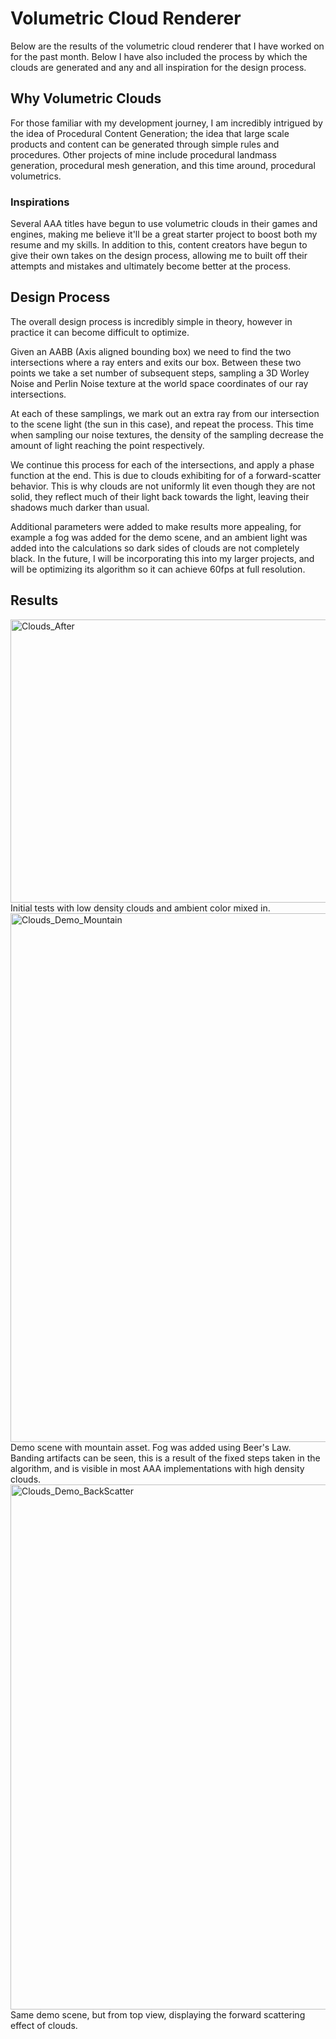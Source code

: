 # **Volumetric Cloud Renderer**

Below are the results of the volumetric cloud renderer that I have worked on for the past month. Below I have also included the process by which the clouds are generated and any and all inspiration for the design process.

## **Why Volumetric Clouds**

For those familiar with my development journey, I am incredibly intrigued by the idea of Procedural Content Generation; the idea that large scale products and content can be generated through simple rules and procedures. Other projects of mine include procedural landmass generation, procedural mesh generation, and this time around, procedural volumetrics.

### Inspirations

Several AAA titles have begun to use volumetric clouds in their games and engines, making me believe it'll be a great starter project to boost both my resume and my skills. In addition to this, content creators have begun to give their own takes on the design process, allowing me to built off their attempts and mistakes and ultimately become better at the process.

## **Design Process**

The overall design process is incredibly simple in theory, however in practice it can become difficult to optimize.

Given an AABB (Axis aligned bounding box) we need to find the two intersections where a ray enters and exits our box. Between these two points we take a set number of subsequent steps, sampling a 3D Worley Noise and Perlin Noise texture
at the world space coordinates of our ray intersections.

At each of these samplings, we mark out an extra ray from our intersection to the scene light (the sun in this case), and repeat the process. This time when sampling our noise textures, the density of the sampling
decrease the amount of light reaching the point respectively.

We continue this process for each of the intersections, and apply a phase function at the end. This is due to clouds exhibiting for of a forward-scatter behavior. This is why clouds are not uniformly lit even though they
are not solid, they reflect much of their light back towards the light, leaving their shadows much darker than usual.

Additional parameters were added to make results more appealing, for example a fog was added for the demo scene, and an ambient light was added into the calculations so dark sides of clouds are not completely black.
In the future, I will be incorporating this into my larger projects, and will be optimizing its algorithm so it can achieve 60fps at full resolution.

## **Results**

<img width="1456" height="453" alt="Clouds_After" src="https://github.com/user-attachments/assets/5fac4f6b-733c-489b-b6e7-6b1ea1acdf72" />
Initial tests with low density clouds and ambient color mixed in.
<img width="1512" height="846" alt="Clouds_Demo_Mountain" src="https://github.com/user-attachments/assets/f6fba5b1-a527-4e86-8aa8-a56435c22779" />
Demo scene with mountain asset. Fog was added using Beer's Law. Banding artifacts can be seen, this is a result of the fixed steps taken in the algorithm, and is visible in most AAA implementations with high density clouds.
<img width="1511" height="840" alt="Clouds_Demo_BackScatter" src="https://github.com/user-attachments/assets/eb948dbe-e518-4bea-b718-27928c56ce91" />
Same demo scene, but from top view, displaying the forward scattering effect of clouds.


